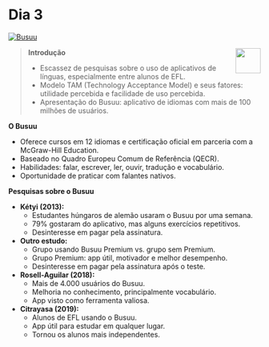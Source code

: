 # Dia 3

[![Busuu](https://img.shields.io/badge/Busuu-Aprendendo-blue.svg)](https://www.busuu.com/)

<img src="https://github.com/DeiseFreire/Alunos_EFL_e_aplicativo_Busuu_avaliacao_TAM/assets/51007898/192a82c1-a71f-4eae-9adf-859a93484d16" min-width="50px" max-width="50px" width="50px" align="right">



> **Introdução** 
>
> * Escassez de pesquisas sobre o uso de aplicativos de línguas, especialmente entre alunos de EFL.
> * Modelo TAM (Technology Acceptance Model) e seus fatores: utilidade percebida e facilidade de uso percebida.
> * Apresentação do Busuu: aplicativo de idiomas com mais de 100 milhões de usuários.

**O Busuu**

* Oferece cursos em 12 idiomas e certificação oficial em parceria com a McGraw-Hill Education.
* Baseado no Quadro Europeu Comum de Referência (QECR).
* Habilidades: falar, escrever, ler, ouvir, tradução e vocabulário.
* Oportunidade de praticar com falantes nativos.

**Pesquisas sobre o Busuu**

* **Kétyi (2013):**
    * Estudantes húngaros de alemão usaram o Busuu por uma semana.
    * 79% gostaram do aplicativo, mas alguns exercícios repetitivos.
    * Desinteresse em pagar pela assinatura.
* **Outro estudo:**
    * Grupo usando Busuu Premium vs. grupo sem Premium.
    * Grupo Premium: app útil, motivador e melhor desempenho.
    * Desinteresse em pagar pela assinatura após o teste.
* **Rosell-Aguilar (2018):**
    * Mais de 4.000 usuários do Busuu.
    * Melhoria no conhecimento, principalmente vocabulário.
    * App visto como ferramenta valiosa.
* **Citrayasa (2019):**
    * Alunos de EFL usando o Busuu.
    * App útil para estudar em qualquer lugar.
    * Tornou os alunos mais independentes.
